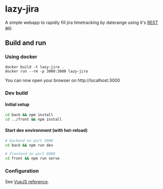 # lazy-jira

A simple webapp to rapidly fill jira timetracking by daterange using it's [REST api](https://developer.atlassian.com/cloud/jira/platform/rest/v3/api-group-time-tracking/).

## Build and run

### Using docker

```
docker build -t lazy-jira .
docker run --rm -p 3000:3000 lazy-jira
```

You can now open your browser on http://localhost:3000

### Dev build

#### Initial setup

```sh
cd back && npm install
cd ../front && npm install
```

#### Start dev environment (with hot-reload)

```sh
# backend on port 3000
cd back && npm run dev

# frontend on port 8080
cd front && npm run serve
```

### Configuration

See [VueJS reference](https://cli.vuejs.org/config/).
